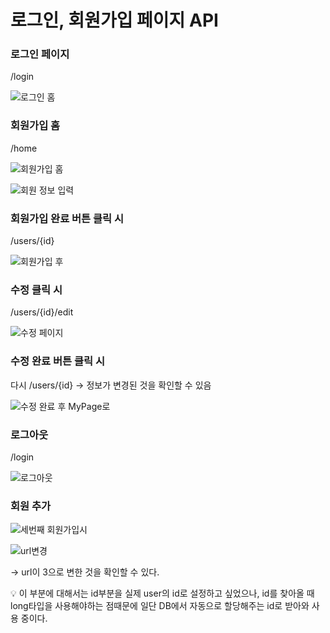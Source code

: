 # 로그인, 회원가입 페이지 API

### 로그인 페이지

/login

![로그인 홈](https://user-images.githubusercontent.com/77094833/149517001-fce0e416-181c-443d-9331-4c32e9d13af5.PNG)

### 회원가입 홈

/home

![회원가입 홈](https://user-images.githubusercontent.com/77094833/149517013-915501c5-a3f0-452a-a0c8-cf995dfdec0f.PNG)

![회원 정보 입력](https://user-images.githubusercontent.com/77094833/149517033-06573a14-b171-4bdf-a53b-8729515f824c.PNG)

### 회원가입 완료 버튼 클릭 시

/users/{id}

![회원가입 후](https://user-images.githubusercontent.com/77094833/149517044-d3c8d5ed-7d4a-4a6d-a60a-54b2065b347d.PNG)


### 수정 클릭 시

/users/{id}/edit

![수정 페이지](https://user-images.githubusercontent.com/77094833/149517050-d103f375-89ed-4b7f-a02a-bc41c8257451.PNG)


### 수정 완료 버튼 클릭 시

다시 /users/{id} → 정보가 변경된 것을 확인할 수 있음

![수정 완료 후 MyPage로](https://user-images.githubusercontent.com/77094833/149517073-4fef4b0f-2778-4565-91d9-70e6677ec093.PNG)

### 로그아웃

/login

![로그아웃](https://user-images.githubusercontent.com/77094833/149517085-82a1cabb-d2d6-4e8c-bcbb-18b28ddd9366.PNG)

### 회원 추가

![세번째 회원가입시](https://user-images.githubusercontent.com/77094833/149517106-c3521893-73be-429e-810b-bf62b4877728.PNG)

![url변경](https://user-images.githubusercontent.com/77094833/149517114-6b40ad75-300c-4efc-8d07-8b8a81ca2aa7.PNG)

→ url이 3으로 변한 것을 확인할 수 있다.

<aside>
💡 이 부분에 대해서는 id부분을 실제 user의 id로 설정하고 싶었으나, id를 찾아올 때 long타입을 사용해야하는 점때문에 일단 DB에서 자동으로 할당해주는 id로 받아와 사용 중이다.

</aside>
